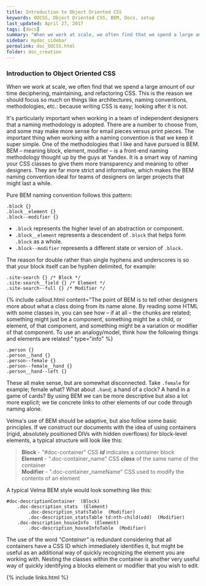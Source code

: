 ```yaml
---
title: Introduction to Object Oriented CSS
keywords: OOCSS, Object Oriented CSS, BEM, Docs, setup
last_updated: April 27, 2017
tags: [docs]
summary: "When we work at scale, we often find that we spend a large amount of our time deciphering, maintaining, and refactoring CSS. This is the reason we should focus so much on things like architectures, naming conventions, methodologies, etc.: because writing CSS is easy; looking after it is not."
sidebar: mydoc_sidebar
permalink: doc_OOCSS.html
folder: doc_creation
---
```

### **Introduction to Object Oriented CSS**

When we work at scale, we often find that we spend a large amount of our time deciphering, maintaining, and refactoring CSS. This is the reason we should focus so much on things like architectures, naming conventions, methodologies, etc.: because writing CSS is easy; looking after it is not.

It's particularly important when working in a team of independent designers that a naming methodology is adopted.  There are a number to choose from, and some may make more sense for email pieces versus print pieces.  The important thing when working with a naming convention is that we keep it super simple.   One of the methodologies that I like and have pursued is BEM.  BEM – meaning block, element, modifier – is a front-end naming methodology thought up by the guys at Yandex. It is a smart way of naming your CSS classes to give them more transparency and meaning to other designers. They are far more strict and informative, which makes the BEM naming convention ideal for teams of designers on larger projects that might last a while.   

Pure BEM naming convention follows this pattern:

    .block {}
    .block__element {}
    .block--modifier {}

 - `.block` represents the higher level of an abstraction or component.
 - `.block__element` represents a descendent of `.block` that helps form `.block` as a whole.
 - `.block--modifier` represents a different state or version of `.block.`

The reason for double rather than single hyphens and underscores is so that your block itself can be hyphen delimited, for example:

    .site-search {} /* Block */
    .site-search__field {} /* Element */
    .site-search--full {} /* Modifier */

{% include callout.html content="The point of BEM is to tell other designers more about what a class doing from its name alone. By reading some HTML with some classes in, you can see how – if at all – the chunks are related; something might just be a component, something might be a child, or element, of that component, and something might be a variation or modifier of that component. To use an analogy/model, think how the following things and elements are related:" type="info" %}


    .person {}
    .person__hand {}
    .person--female {}
    .person--female__hand {}
    .person__hand--left {}
These all make sense, but are somewhat disconnected. Take `.female` for example; female what? What about `.hand`; a hand of a clock? A hand in a game of cards? By using BEM we can be more descriptive but also a lot more explicit; we tie concrete links to other elements of our code through naming alone.

Velma's use of BEM should be adaptive, but also follow some basic principles.  If we construct our documents with the idea of using containers (rigid, absolutely positioned DIVs with hidden overflows) for block-level elements, a typical structure will look like this:

> **Block**  -  "#doc-container"  CSS ***id*** indicates a container block  
> **Element** -  ".doc-container_name"  CSS ***class*** of the same name of the container  
> **Modifier**  -  ".doc-container_nameName"  CSS used to modify the contents of an element  


A typical Velma BEM style would look something like this:

    #doc-descriptionContainer  (Block)
	    .doc-description_stats  (Element)
		    .doc-description_statsTable  (Modifier)
		    .doc-description_statsTable td:nth-child(odd)  (Modifier)
	    .doc-description_houseInfo  (Element)
		    .doc-description_houseInfoTable  (Modifier)
The use of the word *"Container"* is redundant considering that all containers have a CSS ID which immediately identifies it, but might be useful as an additional way of quickly recognizing the element you are working with.  Nesting the classes within the container is another very useful way of quickly identifying a blocks element or modifier that you wish to edit.

{% include links.html %}
